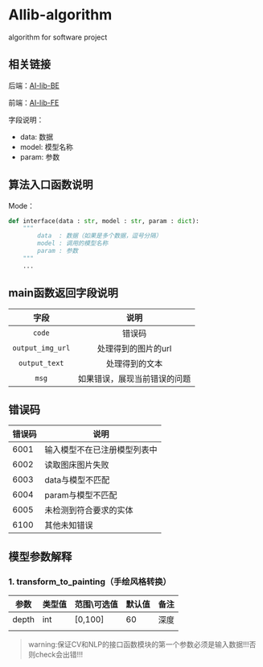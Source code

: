 # AIlib-algorithm
algorithm for software project


## 相关链接
后端：[AI-lib-BE](https://github.com/We-Union/AI-lib-BE)

前端：[AI-lib-FE](https://github.com/We-Union/AI-lib-FE)

字段说明：

- data: 数据
- model: 模型名称
- param: 参数



## 算法入口函数说明

Mode：

```python
def interface(data : str, model : str, param : dict):
    """
    	data  : 数据（如果是多个数据，逗号分隔）
    	model : 调用的模型名称
    	param : 参数
    """
    ...
```

## main函数返回字段说明
|字段|说明|
| :---: |  :---: |
|`code`|错误码|
|`output_img_url`|处理得到的图片的url|
|`output_text`|处理得到的文本|
|`msg`|如果错误，展现当前错误的问题|

## 错误码

| 错误码 | 说明 |
| --- | --- |
|6001 |输入模型不在已注册模型列表中|
|6002|读取图床图片失败|
|6003|data与模型不匹配|
|6004|param与模型不匹配|
|6005|未检测到符合要求的实体|
|6100|其他未知错误|

## 模型参数解释

### 1. transform_to_painting（手绘风格转换）
| 参数 | 类型值 | 范围\可选值 |默认值|备注|
| --- | --- | --- | --- | --- |
|depth|int|[0,100]|60|深度|
||||


> warning:保证CV和NLP的接口函数模块的第一个参数必须是输入数据!!!否则check会出错!!!
